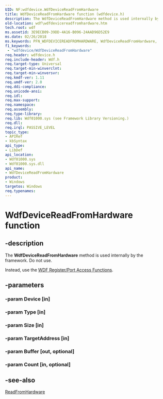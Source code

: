```yaml
---
UID: NF:wdfdevice.WdfDeviceReadFromHardware
title: WdfDeviceReadFromHardware function (wdfdevice.h)
description: The WdfDeviceReadFromHardware method is used internally by the framework. Do not use.
old-location: wdf\wdfdevicereadfromhardware.htm
tech.root: wdf
ms.assetid: 3E9ECB09-39DD-4A16-B096-24AAD96D52E9
ms.date: 02/26/2018
ms.keywords: PFN_WDFDEVICEREADFROMHARDWARE, WdfDeviceReadFromHardware, WdfDeviceReadFromHardware method, wdf.wdfdevicereadfromhardware, wdfdevice/WdfDeviceReadFromHardware, wdfhwaccess/WdfDeviceReadFromHardware
f1_keywords:
 - "wdfdevice/WdfDeviceReadFromHardware"
req.header: wdfdevice.h
req.include-header: Wdf.h
req.target-type: Universal
req.target-min-winverclnt: 
req.target-min-winversvr: 
req.kmdf-ver: 1.11
req.umdf-ver: 2.0
req.ddi-compliance: 
req.unicode-ansi: 
req.idl: 
req.max-support: 
req.namespace: 
req.assembly: 
req.type-library: 
req.lib: Wdf01000.sys (see Framework Library Versioning.)
req.dll: 
req.irql: PASSIVE_LEVEL
topic_type:
- APIRef
- kbSyntax
api_type:
- LibDef
api_location:
- Wdf01000.sys
- Wdf01000.sys.dll
api_name:
- WdfDeviceReadFromHardware
product:
- Windows
targetos: Windows
req.typenames: 
---
```


# WdfDeviceReadFromHardware function


## -description


The <b>WdfDeviceReadFromHardware</b> method is used internally by the framework. Do not use.

Instead, use the <a href="https://docs.microsoft.com/windows-hardware/drivers/ddi/wdfhwaccess/">WDF Register/Port Access Functions</a>.


## -parameters




### -param Device [in]


### -param Type [in]


### -param Size [in]


### -param TargetAddress [in]


### -param Buffer [out, optional]


### -param Count [in, optional]


## -see-also




<a href="https://docs.microsoft.com/windows-hardware/drivers/ddi/wudfddi/nf-wudfddi-iwdfdevice3-readfromhardware">ReadFromHardware</a>
 

 

